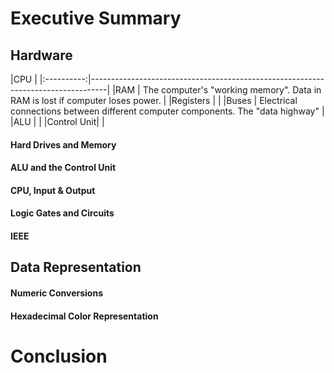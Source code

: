 # Executive Summary
## Hardware
|CPU                                                                                            |
|:----------:|----------------------------------------------------------------------------------|
|RAM         | The computer's "working memory". Data in RAM is lost if computer loses power.    | 
|Registers   |                                                                                  |
|Buses       | Electrical connections between different computer components. The "data highway" |
|ALU         |                                                                                  |
|Control Unit|                                                                                  |
#### Hard Drives and Memory
#### ALU and the Control Unit
#### CPU, Input & Output
#### Logic Gates and Circuits
#### IEEE
## Data Representation
#### Numeric Conversions
#### Hexadecimal Color Representation
# Conclusion
